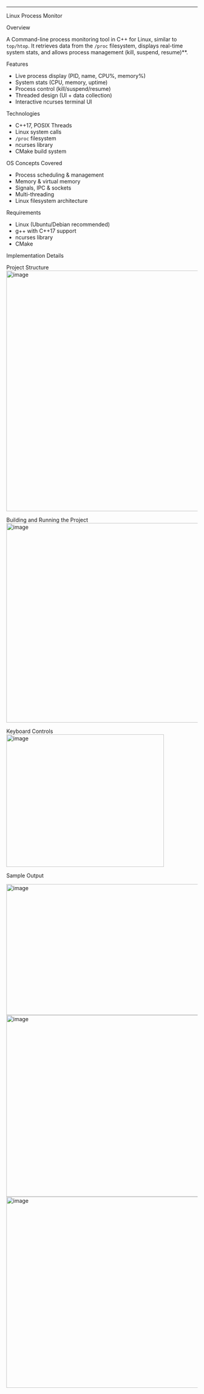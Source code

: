 

---

Linux Process Monitor

Overview

A Command-line process monitoring tool in C++ for Linux, similar to `top/htop`. It retrieves data from the `/proc` filesystem, displays real-time system stats, and allows process management (kill, suspend, resume)**.

Features

* Live process display (PID, name, CPU%, memory%)
* System stats (CPU, memory, uptime)
* Process control (kill/suspend/resume)
* Threaded design (UI + data collection)
* Interactive ncurses terminal UI

Technologies

* C++17, POSIX Threads
* Linux system calls
* `/proc` filesystem
* ncurses library
* CMake build system

OS Concepts Covered

* Process scheduling & management
* Memory & virtual memory
* Signals, IPC & sockets
* Multi-threading
* Linux filesystem architecture

Requirements

* Linux (Ubuntu/Debian recommended)
* g++ with C++17 support
* ncurses library
* CMake

Implementation Details

Project Structure
<img width="940" height="632" alt="image" src="https://github.com/user-attachments/assets/e2ccaa83-9e23-4908-8026-81b08d431fb7" />

Building and Running the Project
<img width="940" height="524" alt="image" src="https://github.com/user-attachments/assets/0590d5a5-026d-45b0-8453-2cf01dd21dbf" />

Keyboard Controls
<img width="415" height="348" alt="image" src="https://github.com/user-attachments/assets/5834e89a-a62a-4ab3-af13-5e180e063d83" />

Sample Output

<img width="756" height="344" alt="image" src="https://github.com/user-attachments/assets/7f9ff82c-e7b1-40ae-a96e-d21348bfe690" />
<img width="748" height="477" alt="image" src="https://github.com/user-attachments/assets/d7bfc837-fab4-493d-8cb0-e9992f1606fd" />
<img width="746" height="502" alt="image" src="https://github.com/user-attachments/assets/1bc787fc-55a9-442b-8840-78c09921fa4c" />






